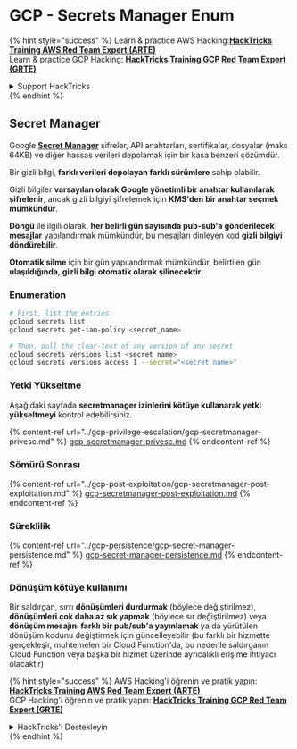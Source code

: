 # GCP - Secrets Manager Enum

{% hint style="success" %}
Learn & practice AWS Hacking:<img src="../../../.gitbook/assets/image (1).png" alt="" data-size="line">[**HackTricks Training AWS Red Team Expert (ARTE)**](https://training.hacktricks.xyz/courses/arte)<img src="../../../.gitbook/assets/image (1).png" alt="" data-size="line">\
Learn & practice GCP Hacking: <img src="../../../.gitbook/assets/image (2).png" alt="" data-size="line">[**HackTricks Training GCP Red Team Expert (GRTE)**<img src="../../../.gitbook/assets/image (2).png" alt="" data-size="line">](https://training.hacktricks.xyz/courses/grte)

<details>

<summary>Support HackTricks</summary>

* Check the [**subscription plans**](https://github.com/sponsors/carlospolop)!
* **Join the** 💬 [**Discord group**](https://discord.gg/hRep4RUj7f) or the [**telegram group**](https://t.me/peass) or **follow** us on **Twitter** 🐦 [**@hacktricks\_live**](https://twitter.com/hacktricks\_live)**.**
* **Share hacking tricks by submitting PRs to the** [**HackTricks**](https://github.com/carlospolop/hacktricks) and [**HackTricks Cloud**](https://github.com/carlospolop/hacktricks-cloud) github repos.

</details>
{% endhint %}

## Secret Manager

Google [**Secret Manager**](https://cloud.google.com/solutions/secrets-management/) şifreler, API anahtarları, sertifikalar, dosyalar (maks 64KB) ve diğer hassas verileri depolamak için bir kasa benzeri çözümdür.

Bir gizli bilgi, **farklı verileri depolayan farklı sürümlere** sahip olabilir.

Gizli bilgiler **varsayılan olarak** **Google yönetimli bir anahtar kullanılarak şifrelenir**, ancak gizli bilgiyi şifrelemek için **KMS'den bir anahtar seçmek mümkündür**.

**Döngü** ile ilgili olarak, **her belirli gün sayısında pub-sub'a gönderilecek mesajlar** yapılandırmak mümkündür, bu mesajları dinleyen kod **gizli bilgiyi döndürebilir**.

**Otomatik silme** için bir gün yapılandırmak mümkündür, belirtilen gün **ulaşıldığında**, **gizli bilgi otomatik olarak silinecektir**.

### Enumeration
```bash
# First, list the entries
gcloud secrets list
gcloud secrets get-iam-policy <secret_name>

# Then, pull the clear-text of any version of any secret
gcloud secrets versions list <secret_name>
gcloud secrets versions access 1 --secret="<secret_name>"
```
### Yetki Yükseltme

Aşağıdaki sayfada **secretmanager izinlerini kötüye kullanarak yetki yükseltmeyi** kontrol edebilirsiniz.

{% content-ref url="../gcp-privilege-escalation/gcp-secretmanager-privesc.md" %}
[gcp-secretmanager-privesc.md](../gcp-privilege-escalation/gcp-secretmanager-privesc.md)
{% endcontent-ref %}

### Sömürü Sonrası

{% content-ref url="../gcp-post-exploitation/gcp-secretmanager-post-exploitation.md" %}
[gcp-secretmanager-post-exploitation.md](../gcp-post-exploitation/gcp-secretmanager-post-exploitation.md)
{% endcontent-ref %}

### Süreklilik

{% content-ref url="../gcp-persistence/gcp-secret-manager-persistence.md" %}
[gcp-secret-manager-persistence.md](../gcp-persistence/gcp-secret-manager-persistence.md)
{% endcontent-ref %}

### Dönüşüm kötüye kullanımı

Bir saldırgan, sırrı **dönüşümleri durdurmak** (böylece değiştirilmez), **dönüşümleri çok daha az sık yapmak** (böylece sır değiştirilmez) veya **dönüşüm mesajını farklı bir pub/sub'a yayınlamak** ya da yürütülen dönüşüm kodunu değiştirmek için güncelleyebilir (bu farklı bir hizmette gerçekleşir, muhtemelen bir Cloud Function'da, bu nedenle saldırganın Cloud Function veya başka bir hizmet üzerinde ayrıcalıklı erişime ihtiyacı olacaktır)

{% hint style="success" %}
AWS Hacking'i öğrenin ve pratik yapın:<img src="../../../.gitbook/assets/image (1).png" alt="" data-size="line">[**HackTricks Training AWS Red Team Expert (ARTE)**](https://training.hacktricks.xyz/courses/arte)<img src="../../../.gitbook/assets/image (1).png" alt="" data-size="line">\
GCP Hacking'i öğrenin ve pratik yapın: <img src="../../../.gitbook/assets/image (2).png" alt="" data-size="line">[**HackTricks Training GCP Red Team Expert (GRTE)**<img src="../../../.gitbook/assets/image (2).png" alt="" data-size="line">](https://training.hacktricks.xyz/courses/grte)

<details>

<summary>HackTricks'i Destekleyin</summary>

* [**abonelik planlarını**](https://github.com/sponsors/carlospolop) kontrol edin!
* **💬 [**Discord grubuna**](https://discord.gg/hRep4RUj7f) veya [**telegram grubuna**](https://t.me/peass) katılın ya da **Twitter'da** 🐦 [**@hacktricks\_live**](https://twitter.com/hacktricks\_live)**'i takip edin.**
* **Hacking ipuçlarını paylaşmak için** [**HackTricks**](https://github.com/carlospolop/hacktricks) ve [**HackTricks Cloud**](https://github.com/carlospolop/hacktricks-cloud) github reposuna PR gönderin.

</details>
{% endhint %}
